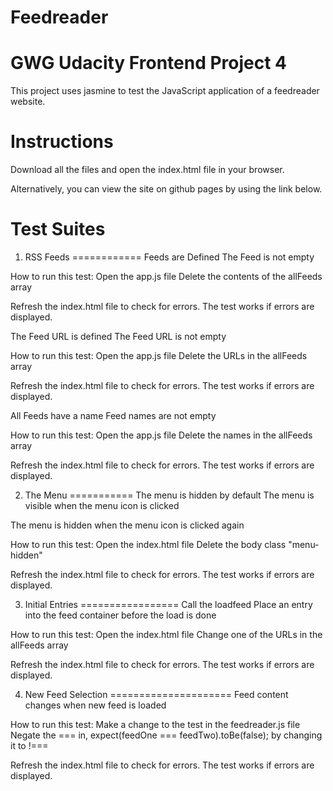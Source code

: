 Feedreader
==========
GWG Udacity Frontend Project 4
==============================

This project uses jasmine to test the JavaScript application of a feedreader website.

Instructions
============
Download all the files and open the index.html file in your browser.

Alternatively, you can view the site on github pages by using the link below.

Test Suites
===========

1. RSS Feeds
============
Feeds are Defined
The Feed is not empty

How to run this test:
Open the app.js file
Delete the contents of the allFeeds array

Refresh the index.html file to check for errors.
The test works if errors are displayed.

The Feed URL is defined
The Feed URL is not empty

How to run this test:
Open the app.js file
Delete the URLs in the allFeeds array

Refresh the index.html file to check for errors.
The test works if errors are displayed.

All Feeds have a name
Feed names are not empty

How to run this test:
Open the app.js file
Delete the names in the allFeeds array

Refresh the index.html file to check for errors.
The test works if errors are displayed.


2. The Menu
===========
The menu is hidden by default
The menu is visible when the menu icon is clicked

The menu is hidden when the menu icon  is clicked again

How to run this test:
Open the index.html file
Delete the body class "menu-hidden"

Refresh the index.html file to check for errors.
The test works if errors are displayed.

3. Initial Entries
=================
Call the loadfeed
Place an entry into the feed container before the load is done

How to run this test:
Open the index.html file
Change one of the URLs in the allFeeds array

Refresh the index.html file to check for errors.
The test works if errors are displayed.

4. New Feed Selection
=====================
Feed content changes when new feed is loaded

How to run this test:
Make a change to the test in the feedreader.js file
Negate the === in, expect(feedOne === feedTwo).toBe(false); by changing it to !===

Refresh the index.html file to check for errors.
The test works if errors are displayed.

